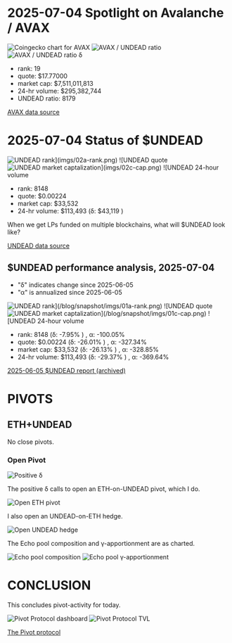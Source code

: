 # 2025-07-04 Spotlight on Avalanche / AVAX 



![Coingecko chart for AVAX](imgs/01a-avax.png) 
![AVAX / UNDEAD ratio](imgs/01b-ratio.png) 
![AVAX / UNDEAD ratio δ](imgs/01c-delta.png) 


* rank: 19 
* quote: $17.77000 
* market cap: $7,511,011,813 
* 24-hr volume: $295,382,744 
* UNDEAD ratio: 8179 

[AVAX data source](https://www.coingecko.com/en/coins/avalanche) 

# 2025-07-04 Status of $UNDEAD 

![$UNDEAD rank](imgs/02a-rank.png) 
![$UNDEAD quote](imgs/02b-quote.png) 
![$UNDEAD market captalization](imgs/02c-cap.png) 
![$UNDEAD 24-hour volume](imgs/02d-vol.png) 

* rank: 8148 
* quote: $0.00224 
* market cap: $33,532 
* 24-hr volume: $113,493 (δ: $43,119 ) 


When we get LPs funded on multiple blockchains, what will $UNDEAD look like? 

[UNDEAD data source](https://www.coingecko.com/en/coins/undead-blocks) 

## $UNDEAD performance analysis, 2025-07-04 

* "δ" indicates change since 2025-06-05 
* "α" is annualized since 2025-06-05 

![$UNDEAD rank](/blog/snapshot/imgs/01a-rank.png) 
![$UNDEAD quote](/blog/snapshot/imgs/01b-quote.png) 
![$UNDEAD market captalization](/blog/snapshot/imgs/01c-cap.png) 
![$UNDEAD 24-hour volume](/blog/snapshot/imgs/01d-vol.png) 

* rank: 8148 (δ: -7.95% ) , α: -100.05% 
* quote: $0.00224 (δ: -26.01% ) , α: -327.34% 
* market cap: $33,532 (δ: -26.13% ) , α: -328.85% 
* 24-hr volume: $113,493 (δ: -29.37% ) , α: -369.64% 

[2025-06-05 $UNDEAD report (archived)](https://github.com/pivoteur/biz/tree/main/blog/snapshot) 

# PIVOTS 

## ETH+UNDEAD 

No close pivots. 

### Open Pivot 

![Positive δ](imgs/03a-pos.png) 

The positive δ calls to open an ETH-on-UNDEAD pivot, which I do. 

![Open ETH pivot](imgs/03b-open-eth-pivot.png) 

I also open an UNDEAD-on-ETH hedge. 

![Open UNDEAD hedge](imgs/03c-open-undead-hedge.png) 

The Echo pool composition and γ-apportionment are as charted. 

![Echo pool composition](imgs/04a-comp.png) 
![Echo pool γ-apportionment](imgs/04b-apport.png) 

# CONCLUSION 

This concludes pivot-activity for today. 

![Pivot Protocol dashboard](imgs/05a-dash.png) 
![Pivot Protocol TVL](imgs/05b-tvl.png) 


[The Pivot protocol](https://pivoteur.github.io/#) 
